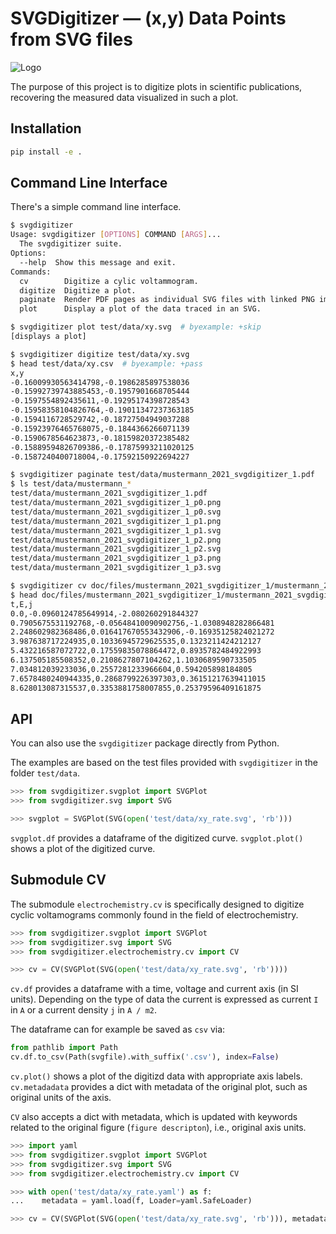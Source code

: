 # SVGDigitizer — (x,y) Data Points from SVG files

![Logo](./logo.svg)

The purpose of this project is to digitize plots in scientific publications, recovering the measured data visualized in such a plot.

## Installation

```sh
pip install -e .
```

## Command Line Interface

There's a simple command line interface.

```sh
$ svgdigitizer
Usage: svgdigitizer [OPTIONS] COMMAND [ARGS]...
  The svgdigitizer suite.
Options:
  --help  Show this message and exit.
Commands:
  cv        Digitize a cylic voltammogram.
  digitize  Digitize a plot.
  paginate  Render PDF pages as individual SVG files with linked PNG images.
  plot      Display a plot of the data traced in an SVG.

$ svgdigitizer plot test/data/xy.svg  # byexample: +skip
[displays a plot]

$ svgdigitizer digitize test/data/xy.svg
$ head test/data/xy.csv  # byexample: +pass
x,y
-0.16009930563414798,-0.1986285897538036
-0.15992739743885453,-0.1957901668705444
-0.1597554892435611,-0.19295174398728543
-0.15958358104826764,-0.19011347237363185
-0.1594116728529742,-0.18727504949037288
-0.15923976465768075,-0.1844366266071139
-0.1590678564623873,-0.18159820372385482
-0.15889594826709386,-0.17875993211020125
-0.1587240400718004,-0.17592150922694227

$ svgdigitizer paginate test/data/mustermann_2021_svgdigitizer_1.pdf
$ ls test/data/mustermann_*
test/data/mustermann_2021_svgdigitizer_1.pdf
test/data/mustermann_2021_svgdigitizer_1_p0.png
test/data/mustermann_2021_svgdigitizer_1_p0.svg
test/data/mustermann_2021_svgdigitizer_1_p1.png
test/data/mustermann_2021_svgdigitizer_1_p1.svg
test/data/mustermann_2021_svgdigitizer_1_p2.png
test/data/mustermann_2021_svgdigitizer_1_p2.svg
test/data/mustermann_2021_svgdigitizer_1_p3.png
test/data/mustermann_2021_svgdigitizer_1_p3.svg

$ svgdigitizer cv doc/files/mustermann_2021_svgdigitizer_1/mustermann_2021_svgdigitizer_1_p1_2a_blue.svg
$ head doc/files/mustermann_2021_svgdigitizer_1/mustermann_2021_svgdigitizer_1_p1_2a_blue.csv  # byexample: +pass
t,E,j
0.0,-0.0960124785649914,-2.080260291844327
0.7905675531192768,-0.05648410090902756,-1.0308948282866481
2.248602982368486,0.016417670553432906,-0.16935125824021272
3.987638717224935,0.10336945729625535,0.1323211424212127
5.432216587072722,0.17559835078864472,0.8935782484922993
6.137505185508352,0.2108627807104262,1.1030689590733505
7.034812039233036,0.2557281233966604,0.594205898184805
7.6578480240944335,0.2868799226397303,0.36151217639411015
8.628013087315537,0.3353881758007855,0.25379596409161875
```

## API

You can also use the `svgdigitizer` package directly from Python.

The examples are based on the test files provided with `svgdigitizer` in the folder `test/data`.

```python
>>> from svgdigitizer.svgplot import SVGPlot
>>> from svgdigitizer.svg import SVG

>>> svgplot = SVGPlot(SVG(open('test/data/xy_rate.svg', 'rb')))
```

`svgplot.df` provides a dataframe of the digitized curve.
`svgplot.plot()` shows a plot of the digitized curve.


## Submodule CV

The submodule `electrochemistry.cv` is specifically designed to digitize cyclic voltamograms
commonly found in the field of electrochemistry.

```python
>>> from svgdigitizer.svgplot import SVGPlot
>>> from svgdigitizer.svg import SVG
>>> from svgdigitizer.electrochemistry.cv import CV

>>> cv = CV(SVGPlot(SVG(open('test/data/xy_rate.svg', 'rb'))))
```

`cv.df` provides a dataframe with a time, voltage and current axis (in SI units). Depending on the type of data the current is expressed as current `I` in `A` or a current density `j` in `A / m2`.

The dataframe can for example be saved as `csv` via:

```python
from pathlib import Path
cv.df.to_csv(Path(svgfile).with_suffix('.csv'), index=False)
```

`cv.plot()` shows a plot of the digitizd data with appropriate axis labels.
`cv.metadadata` provides a dict with metadata of the original plot, such as original units of the axis.


`CV` also accepts a dict with metadata, which is updated with keywords related to the original figure (`figure descripton`), i.e., original axis units.

```python
>>> import yaml
>>> from svgdigitizer.svgplot import SVGPlot
>>> from svgdigitizer.svg import SVG
>>> from svgdigitizer.electrochemistry.cv import CV

>>> with open('test/data/xy_rate.yaml') as f:
...    metadata = yaml.load(f, Loader=yaml.SafeLoader)

>>> cv = CV(SVGPlot(SVG(open('test/data/xy_rate.svg', 'rb'))), metadata=metadata)
```
